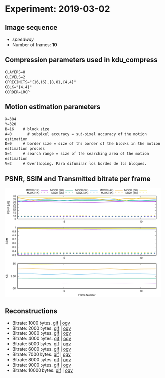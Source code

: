 # Experiment: 2019-03-02

## Image sequence

- *speedway*
- Number of frames: **10**

## Compression parameters used in kdu_compress

```
CLAYERS=8
CLEVELS=2
CPRECINCTS="{16,16},{8,8},{4,4}"
CBLK="{4,4}"
CORDER=LRCP
```

## Motion estimation parameters

```
X=384
Y=320
B=16    # block size
A=0 	  # subpixel accuracy = sub-pixel accuracy of the motion estimation
D=0     # border size = size of the border of the blocks in the motion estimation process
S=4     # search range = size of the searching area of the motion estimation
V=2     # Overlapping. Para difuminar los bordes de los bloques.
```

## PSNR, SSIM and Transmitted bitrate per frame

![](curves/todo.png)

## Reconstructions

* Bitrate: 1000 bytes. [gif](gif/all_1000.gif) | [ogv](ogv/all_1000.ogv)
* Bitrate: 2000 bytes. [gif](gif/all_2000.gif) | [ogv](ogv/all_2000.ogv)
* Bitrate: 3000 bytes. [gif](gif/all_3000.gif) | [ogv](ogv/all_3000.ogv)
* Bitrate: 4000 bytes. [gif](gif/all_4000.gif) | [ogv](ogv/all_4000.ogv)
* Bitrate: 5000 bytes. [gif](gif/all_5000.gif) | [ogv](ogv/all_5000.ogv)
* Bitrate: 6000 bytes. [gif](gif/all_6000.gif) | [ogv](ogv/all_6000.ogv)
* Bitrate: 7000 bytes. [gif](gif/all_7000.gif) | [ogv](ogv/all_7000.ogv)
* Bitrate: 8000 bytes. [gif](gif/all_8000.gif) | [ogv](ogv/all_8000.ogv)
* Bitrate: 9000 bytes. [gif](gif/all_9000.gif) | [ogv](ogv/all_9000.ogv)
* Bitrate: 10000 bytes. [gif](gif/all_10000.gif) | [ogv](ogv/all_10000.ogv)
